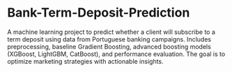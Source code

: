 # Bank-Term-Deposit-Prediction
A machine learning project to predict whether a client will subscribe to a term deposit using data from Portuguese banking campaigns. Includes preprocessing, baseline Gradient Boosting, advanced boosting models (XGBoost, LightGBM, CatBoost), and performance evaluation. The goal is to optimize marketing strategies with actionable insights.
